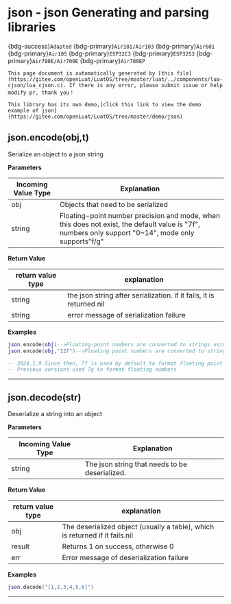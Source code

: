 # json - json Generating and parsing libraries

{bdg-success}`Adapted` {bdg-primary}`Air101/Air103` {bdg-primary}`Air601` {bdg-primary}`Air105` {bdg-primary}`ESP32C3` {bdg-primary}`ESP32S3` {bdg-primary}`Air780E/Air700E` {bdg-primary}`Air780EP`

```{note}
This page document is automatically generated by [this file](https://gitee.com/openLuat/LuatOS/tree/master/luat/../components/lua-cjson/lua_cjson.c). If there is any error, please submit issue or help modify pr, thank you！
```

```{tip}
This library has its own demo,[click this link to view the demo example of json](https://gitee.com/openLuat/LuatOS/tree/master/demo/json)
```

## json.encode(obj,t)



Serialize an object to a json string

**Parameters**

|Incoming Value Type | Explanation|
|-|-|
|obj|Objects that need to be serialized|
|string|Floating-point number precision and mode, when this does not exist, the default value is "7f", numbers only support "0~14", mode only supports"f/g"|

**Return Value**

|return value type | explanation|
|-|-|
|string|the json string after serialization. if it fails, it is returned nil|
|string|error message of serialization failure|

**Examples**

```lua
json.encode(obj)-->Floating-point numbers are converted to strings using%.7g.
json.encode(obj,"12f")-->Floating point numbers are converted to strings using%.12f

-- 2024.1.9 Since then, 7f is used by default to format floating point numbers.
-- Previous versions used 7g to format floating numbers

```

---

## json.decode(str)



Deserialize a string into an object

**Parameters**

|Incoming Value Type | Explanation|
|-|-|
|string|The json string that needs to be deserialized.|

**Return Value**

|return value type | explanation|
|-|-|
|obj|The deserialized object (usually a table), which is returned if it fails.nil|
|result|Returns 1 on success, otherwise 0|
|err|Error message of deserialization failure|

**Examples**

```lua
json.decode("[1,2,3,4,5,6]")

```

---

